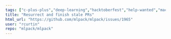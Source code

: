 ```yaml
---
tags: ["c-plus-plus","deep-learning","hacktoberfest","help-wanted","machine-learning","machine-learning-library","nearest-neighbor-search","regression","s-keep-open","scientific-computing","t-feature-request"]
title: "Resurrect and finish stale PRs"
html_url: "https://github.com/mlpack/mlpack/issues/1965"
user: "rcurtin"
repo: "mlpack/mlpack"
---
```


